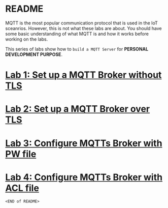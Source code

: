 # README

MQTT is the most popular communication protocol that is used in the IoT sceanrios. However, this is not what these labs are about. You should have some basic understanding of what MQTT is and how it works before working on the labs.

This series of labs show how to `build a MQTT Server` for **PERSONAL DEVELOPMENT PURPOSE**.


# [Lab 1: Set up a MQTT Broker without TLS](Lab1-Set_up_MQTT_Server.md)


# [Lab 2: Set up a MQTT Broker over TLS](Lab2-Set_up_MQTT_Server_over_TLS.md)

# [Lab 3: Configure MQTTs Broker with PW file](Lab3-Configure_MQTTS_Broker_with_pwfile.md)

# [Lab 4: Configure MQTTs Broker with ACL file](Lab4-Configure_MQTTS_Broker_with_aclfile.md)

`<END of README>`
